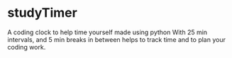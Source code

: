 # studyTimer
A coding clock to help time yourself made using python 
 With 25 min intervals, and 5 min breaks in between helps to track time and to plan your coding work.
